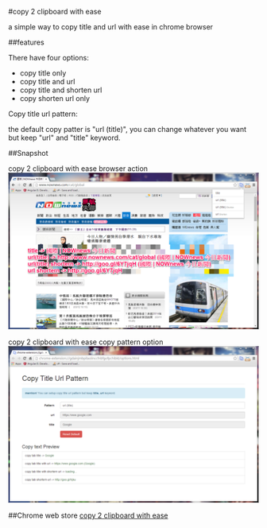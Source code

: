 #copy 2 clipboard with ease

a simple way to copy title and url with ease in chrome browser

##features

There have four options:

- copy title only
- copy title and url 
- copy title and shorten url
- copy shorten url only

Copy title url pattern:

the default copy patter is "url (title)", you can change whatever you want but keep "url" and "title" keyword.

##Snapshot

copy 2 clipboard with ease browser action
![copy 2 clipboard with ease](description/popup-1280.png "copy 2 clipboard with ease")

copy 2 clipboard with ease copy pattern option
![copy 2 clipboard with ease](description/options-1280.png "copy 2 clipboard with ease")

##Chrome web store 
[copy 2 clipboard with ease](https://chrome.google.com/webstore/detail/copy-2-clipboad-with-ease/hiiobhaaokpmdmkkcaokdlanlemmcoah?utm_source=chrome-app-launcher "Google's Homepage")